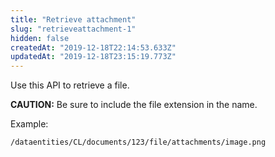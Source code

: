 ```yaml
---
title: "Retrieve attachment"
slug: "retrieveattachment-1"
hidden: false
createdAt: "2019-12-18T22:14:53.633Z"
updatedAt: "2019-12-18T23:15:19.773Z"
---
```

Use this API to retrieve a file.

**CAUTION:** Be sure to include the file extension in the name.

Example:
```
/dataentities/CL/documents/123/file/attachments/image.png
```